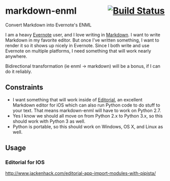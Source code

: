 markdown-enml <div style="float: right;">[![Build Status](https://travis-ci.org/kotfu/markdown-enml.svg?branch=master)](https://travis-ci.org/kotfu/markdown-enml)</div>
=============

Convert Markdown into Evernote's ENML

I am a heavy [Evernote](http://www.evernote.com) user, and I love writing in [Markdown](http://daringfireball.net/projects/markdown/). I want to write Markdown in my favorite editor. But once I've written something, I want to render it so it shows up nicely in Evernote. Since I both write and use Evernote on multiple platforms, I need something that will work nearly anywhere.

Bidirectional transformation (ie enml -> markdown) will be a bonus, if I can do it reliably.

## Constraints

 * I want something that will work inside of [Editorial](http://omz-software.com/editorial/), an excellent Markdown editor for iOS which can also run Python code to do stuff to your text. That means markdown-enml will have to work on Python 2.7.
 * Yes I know we should all move on from Python 2.x to Python 3.x, so this should work with Python 3 as well.
 * Python is portable, so this should work on Windows, OS X, and Linux as well.

## Usage



### Editorial for IOS

http://www.jackenhack.com/editorial-app-import-modules-with-pipista/




